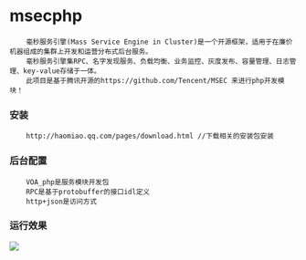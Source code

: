 # msecphp
        毫秒服务引擎(Mass Service Engine in Cluster)是一个开源框架，适用于在廉价机器组成的集群上开发和运营分布式后台服务。
        毫秒服务引擎集RPC、名字发现服务、负载均衡、业务监控、灰度发布、容量管理、日志管理、key-value存储于一体。
        此项目是基于腾讯开源的https://github.com/Tencent/MSEC 来进行php开发模块！
### 安装
        http://haomiao.qq.com/pages/download.html //下载相关的安装包安装
### 后台配置
        VOA_php是服务模块开发包
        RPC是基于protobuffer的接口idl定义
        http+json是访问方式
### 运行效果
![](https://github.com/qieangel2013/msecphp/blob/master/images/run.png)     
